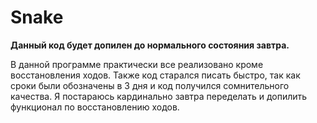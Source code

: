 # Snake

**Данный код будет допилен до нормального состояния завтра.**

В данной программе практически все реализовано кроме восстановления ходов. Также код старался писать быстро, так как сроки были обозначены в 3 дня и код получился сомнительного качества. Я постараюсь кардинально завтра переделать и допилить функционал по восстановлению ходов.
